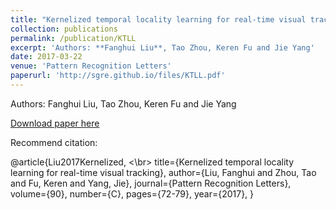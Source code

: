 ```yaml
---
title: "Kernelized temporal locality learning for real-time visual tracking"
collection: publications
permalink: /publication/KTLL
excerpt: 'Authors: **Fanghui Liu**, Tao Zhou, Keren Fu and Jie Yang'
date: 2017-03-22
venue: 'Pattern Recognition Letters'
paperurl: 'http://sgre.github.io/files/KTLL.pdf'
---
```

Authors: Fanghui Liu, Tao Zhou, Keren Fu and Jie Yang

[Download paper here](http://sgre.github.io/files/KTLL.pdf)

Recommend citation:

@article{Liu2017Kernelized,
  <\br> title={Kernelized temporal locality learning for real-time visual tracking},
  author={Liu, Fanghui and Zhou, Tao and Fu, Keren and Yang, Jie},
  journal={Pattern Recognition Letters},
  volume={90},
  number={C},
  pages={72-79},
  year={2017},
}

